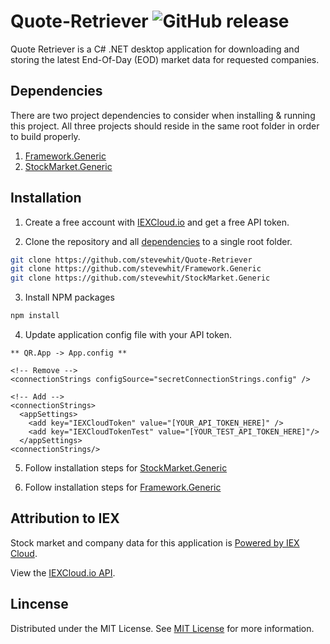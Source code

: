 # Quote-Retriever ![GitHub release](https://img.shields.io/github/release/stevewhit/quote-retriever.svg?color=green&style=popout)
Quote Retriever is a C# .NET desktop application for downloading and storing the latest End-Of-Day (EOD) market data for requested companies.

## Dependencies
There are two project dependencies to consider when installing & running this project. All three projects should reside in the same root folder in order to build properly.

1. [Framework.Generic](https://github.com/stevewhit/Framework.Generic)
1. [StockMarket.Generic](https://github.com/stevewhit/StockMarket.Generic)

## Installation
1. Create a free account with <a href="https://iexcloud.io">IEXCloud.io</a> and get a free API token.

2. Clone the repository and all [dependencies](#dependencies) to a single root folder.

```bash
git clone https://github.com/stevewhit/Quote-Retriever
git clone https://github.com/stevewhit/Framework.Generic
git clone https://github.com/stevewhit/StockMarket.Generic
```

3. Install NPM packages
```bash
npm install
```

4. Update application config file with your API token.
```config 
** QR.App -> App.config **

<!-- Remove -->
<connectionStrings configSource="secretConnectionStrings.config" />

<!-- Add -->
<connectionStrings>
  <appSettings>
    <add key="IEXCloudToken" value="[YOUR_API_TOKEN_HERE]" />
    <add key="IEXCloudTokenTest" value="[YOUR_TEST_API_TOKEN_HERE]"/>
  </appSettings>
<connectionStrings/>
```

5. Follow installation steps for [StockMarket.Generic](https://github.com/stevewhit/StockMarket.Generic)

6. Follow installation steps for [Framework.Generic](https://github.com/stevewhit/Framework.Generic)

## Attribution to IEX
Stock market and company data for this application is [Powered by IEX Cloud](https://iexcloud.io).

View the [IEXCloud.io API](https://iexcloud.io/docs/api/#introduction).

## Lincense
Distributed under the MIT License. See [MIT License](https://choosealicense.com/licenses/mit/) for more information.
